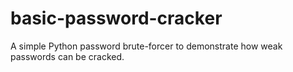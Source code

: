 # basic-password-cracker
A simple Python password brute-forcer to demonstrate how weak passwords can be cracked.
